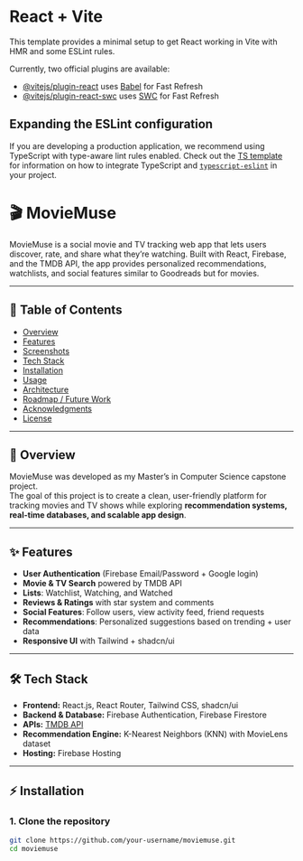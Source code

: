 # React + Vite

This template provides a minimal setup to get React working in Vite with HMR and some ESLint rules.

Currently, two official plugins are available:

- [@vitejs/plugin-react](https://github.com/vitejs/vite-plugin-react/blob/main/packages/plugin-react) uses [Babel](https://babeljs.io/) for Fast Refresh
- [@vitejs/plugin-react-swc](https://github.com/vitejs/vite-plugin-react/blob/main/packages/plugin-react-swc) uses [SWC](https://swc.rs/) for Fast Refresh

## Expanding the ESLint configuration

If you are developing a production application, we recommend using TypeScript with type-aware lint rules enabled. Check out the [TS template](https://github.com/vitejs/vite/tree/main/packages/create-vite/template-react-ts) for information on how to integrate TypeScript and [`typescript-eslint`](https://typescript-eslint.io) in your project.


# 🎬 MovieMuse

MovieMuse is a social movie and TV tracking web app that lets users discover, rate, and share what they’re watching. Built with React, Firebase, and the TMDB API, the app provides personalized recommendations, watchlists, and social features similar to Goodreads but for movies.

---

## 📖 Table of Contents
- [Overview](#overview)
- [Features](#features)
- [Screenshots](#screenshots)
- [Tech Stack](#tech-stack)
- [Installation](#installation)
- [Usage](#usage)
- [Architecture](#architecture)
- [Roadmap / Future Work](#roadmap--future-work)
- [Acknowledgments](#acknowledgments)
- [License](#license)

---

## 🔎 Overview
MovieMuse was developed as my Master’s in Computer Science capstone project.  
The goal of this project is to create a clean, user-friendly platform for tracking movies and TV shows while exploring **recommendation systems, real-time databases, and scalable app design**.

---

## ✨ Features
-  **User Authentication** (Firebase Email/Password + Google login)
-  **Movie & TV Search** powered by TMDB API
-  **Lists**: Watchlist, Watching, and Watched
-  **Reviews & Ratings** with star system and comments
-  **Social Features**: Follow users, view activity feed, friend requests
-  **Recommendations**: Personalized suggestions based on trending + user data
-  **Responsive UI** with Tailwind + shadcn/ui

---

## 🛠 Tech Stack
- **Frontend:** React.js, React Router, Tailwind CSS, shadcn/ui  
- **Backend & Database:** Firebase Authentication, Firebase Firestore  
- **APIs:** [TMDB API](https://www.themoviedb.org/documentation/api)  
- **Recommendation Engine:** K-Nearest Neighbors (KNN) with MovieLens dataset  
- **Hosting:** Firebase Hosting  

---

## ⚡ Installation

### 1. Clone the repository
```bash
git clone https://github.com/your-username/moviemuse.git
cd moviemuse
